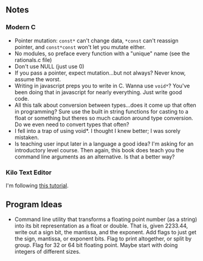 ## Notes

### Modern C

* Pointer mutation: `const*` can't change data, `*const` can't reassign pointer, and `const*const` won't let you mutate either.
* No modules, so preface every function with a "unique" name (see the rationals.c file)
* Don't use NULL (just use 0)
* If you pass a pointer, expect mutation...but not always?  Never know, assume the worst.
* Writing in javascript preps you to write in C.  Wanna use `void*`?  You've been doing that in javascript for nearly everything.  Just write good code.
* All this talk about conversion between types...does it come up that often in programming?  Sure use the built in string functions for casting to a float or something but theres so much caution around type conversion.  Do we even need to convert types that often?
* I fell into a trap of using void*.  I thought I knew better; I was sorely mistaken.
* Is teaching user input later in a language a good idea?  I'm asking for an introductory level course.  Then again, this book does teach you the command line arguments as an alternative.  Is that a better way?

### Kilo Text Editor

I'm following [this tutorial](https://viewsourcecode.org/snaptoken/kilo/index.html).

## Program Ideas

* Command line utility that transforms a floating point number (as a string) into its bit representation as a float or double.  That is, given 2233.44, write out a sign bit, the mantissa, and the exponent.  Add flags to just get the sign, mantissa, or exponent bits.  Flag to print altogether, or split by group.  Flag for 32 or 64 bit floating point.  Maybe start with doing integers of different sizes.
